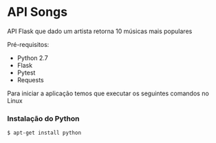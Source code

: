 # API Songs
API Flask que dado um artista retorna 10 músicas mais populares

Pré-requisitos:
- Python 2.7
- Flask
- Pytest
- Requests

Para iniciar a aplicação temos que executar os seguintes comandos no Linux

### Instalação do Python

`$ apt-get install python`
